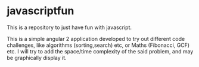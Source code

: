 # javascriptfun
This is a repository to just have fun with javascript.


This is a simple angular 2 application developed to try out different code challenges, like algorithms (sorting,search) etc, 
or Maths (Fibonacci, GCF) etc. 
I will try to add the space/time complexity of the said problem, and may be graphically display it.

